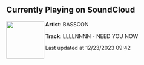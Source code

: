 ## Currently Playing on SoundCloud

[<img align="left" width="100" src="https://i1.sndcdn.com/artworks-fLF9wwEcLo8TLzm5-Q8heVA-t500x500.jpg">](https://soundcloud.com/basscon/llllnnnn-need-you-now)

**Artist**: BASSCON 

**Track**: LLLLNNNN - NEED YOU NOW

Last updated at 12/23/2023 09:42
